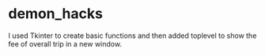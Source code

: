# demon_hacks


 I used Tkinter to create basic functions and then added toplevel to show the fee of overall trip in a new window.
